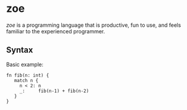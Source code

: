 # zoe

_zoe_ is a programming language that is productive, fun to use, and feels 
familiar to the experienced programmer.

## Syntax

Basic example:

```
fn fib(n: int) {
   match n {
     n < 2: n
     _:     fib(n-1) + fib(n-2)
   }
}
```
